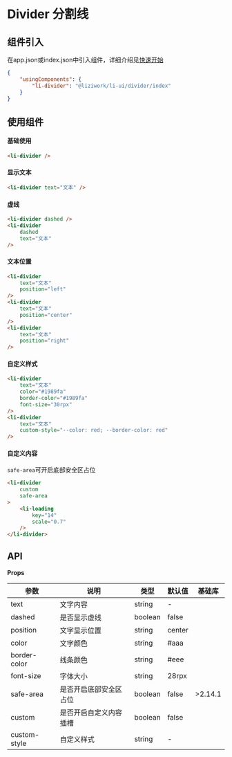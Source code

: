 # Divider 分割线

## 组件引入
在app.json或index.json中引入组件，详细介绍见[快速开始](/quickstart)
``` json
{
	"usingComponents": {
		"li-divider": "@liziwork/li-ui/divider/index"
	}
}
```

## 使用组件

#### 基础使用
``` html
<li-divider />
```

#### 显示文本
``` html
<li-divider text="文本" />
```

#### 虚线
``` html
<li-divider dashed />
<li-divider
	dashed
	text="文本"
/>
```

#### 文本位置
``` html
<li-divider
	text="文本"
	position="left"
/>
<li-divider
	text="文本"
	position="center"
/>
<li-divider
	text="文本"
	position="right"
/>
```

#### 自定义样式
``` html
<li-divider
	text="文本"
	color="#1989fa"
	border-color="#1989fa"
	font-size="30rpx"
/>
<li-divider
	text="文本"
	custom-style="--color: red; --border-color: red"
/>
```

#### 自定义内容
`safe-area`可开启底部安全区占位
``` html
<li-divider
	custom
	safe-area
>
	<li-loading
		key="14"
		scale="0.7"
	/>
</li-divider>
```

## API

**Props**

| 参数         | 说明                   | 类型    | 默认值 | 基础库  |
| ------------ | ---------------------- | ------- | ------ | ------- |
| text         | 文字内容               | string  | -      |         |
| dashed       | 是否显示虚线           | boolean | false  |         |
| position     | 文字显示位置           | string  | center |         |
| color        | 文字颜色               | string  | #aaa   |         |
| border-color | 线条颜色               | string  | #eee   |         |
| font-size    | 字体大小               | string  | 28rpx  |         |
| safe-area    | 是否开启底部安全区占位 | boolean | false  | >2.14.1 |
| custom       | 是否开启自定义内容插槽 | boolean | false  |         |
| custom-style | 自定义样式             | string  | -      |         |
